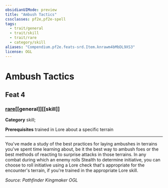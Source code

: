 ```yaml
---
obsidianUIMode: preview
title: "Ambush Tactics"
cssclasses: pf2e,pf2e-spell
tags:
  - trait/general
  - trait/skill
  - trait/rare
  - category/skill
aliases: "Compendium.pf2e.feats-srd.Item.knrawm4bMbDL9XS3"
license: OGL
---
```

# Ambush Tactics
## Feat 4
### [rare](rare "Rare Rarity Trait")[[general]][[skill]]

**Category** skill; 



**Prerequisites** trained in Lore about a specific terrain
* * *
You've made a study of the best practices for laying ambushes in terrains you've spent time learning about, be it the best way to ambush foes or the best methods of reacting to surprise attacks in those terrains. In any combat during which an enemy rolls Stealth to determine initiative, you can choose to roll initiative using a Lore check that's appropriate for the encounter's terrain, if you're trained in the appropriate Lore skill.

*Source: Pathfinder Kingmaker*
*OGL*